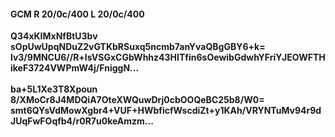 #### GCM R 20/0c/400 L 20/0c/400
**Q34xKIMxNfBtU3bv**<br/>**sOpUwUpqNDuZ2vGTKbRSuxq5ncmb7anYvaQBgGBY6+k=**<br/>**lv3/9MNCU6//R+lsVSGxCGbWhhz43HITfin6sOewibGdwhYFriYJEOWFTHikeF3724VWPmW4j/FniggN...**<br/><br/>
**ba+5L1Xe3T8Xpoun**<br/>**8/XMoCr8J4MDQiA7OteXWQuwDrj0cbOOQeBC25b8/W0=**<br/>**smt6QYsVdMowXgbr4+VUF+HWbficfWscdiZt+y1KAh/VRYNTuMv94r9dJUqFwFOqfb4/r0R7u0keAmzm...**